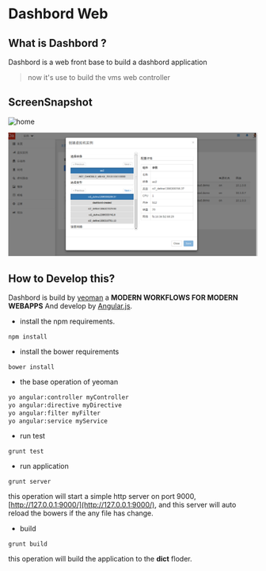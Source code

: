 Dashbord Web
============

## What is Dashbord ?

Dashbord is a web front base to build a dashbord application

>now it's use to build the vms web controller

## ScreenSnapshot

![home](http://192.168.0.54/zheng/dashbord/raw/develop/app/images/home_snapshot.png)

![create_vm](app/images/create_vm_snapshot.png)

## How to Develop this?

Dashbord is build by [yeoman](http://yeoman.io/index.html) a **MODERN WORKFLOWS FOR MODERN WEBAPPS** And develop by [Angular.js](http://angularjs.org/).

* install the npm requirements.

```
npm install
``` 

* install the bower requirements

```
bower install
```

* the base operation of yeoman

```
yo angular:controller myController
yo angular:directive myDirective
yo angular:filter myFilter
yo angular:service myService
```

* run test

```
grunt test
```

* run application

```
grunt server
```

this operation will start a simple http server on port 9000, [http://127.0.0.1:9000/](http://127.0.0.1:9000/), and this server will auto reload the bowers if the any file has change.

* build

```
grunt build
```

this operation will build the application to the **dict** floder.